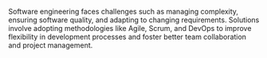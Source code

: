 Software engineering faces challenges such as managing complexity, ensuring software quality, and adapting to changing requirements. Solutions involve adopting methodologies like Agile, Scrum, and DevOps to improve flexibility in development processes and foster better team collaboration and project management.